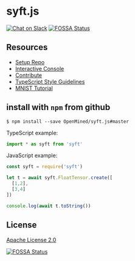 # syft.js

[![Chat on Slack](https://img.shields.io/badge/chat-on%20slack-7A5979.svg)](https://openmined.slack.com/messages/team_syft_js)
[![FOSSA Status](https://app.fossa.io/api/projects/git%2Bgithub.com%2Fmatthew-mcateer%2Fsyft.js.svg?type=small)](https://app.fossa.io/projects/git%2Bgithub.com%2Fmatthew-mcateer%2Fsyft.js?ref=badge_small)

## Resources

  - [Setup Repo](./readmes/setup.md)
  - [Interactive Console](./readmes/interactive-console.md)
  - [Contribute](./readmes/contribute.md)
  - [TypeScript Style Guidelines](./readmes/style-guidelines.md)
  - [MNIST Tutorial](https://github.com/OpenMined/tutorials/tree/master/beginner/Syft.js/getting-started-mnist-model)

## install with `npm` from github
```
$ npm install --save OpenMined/syft.js#master
```

TypeScript example:
```javascript
import * as syft from 'syft'
```

JavaScript example:
```javascript
const syft = require('syft')

let t = await syft.FloatTensor.create([
  [1,2],
  [3,4]
])

console.log(await t.toString())
```

## License

[Apache License 2.0](https://github.com/OpenMined/syft.js/blob/master/LICENSE)

[![FOSSA Status](https://app.fossa.io/api/projects/git%2Bgithub.com%2Fmatthew-mcateer%2Fsyft.js.svg?type=large)](https://app.fossa.io/projects/git%2Bgithub.com%2Fmatthew-mcateer%2Fsyft.js?ref=badge_large)